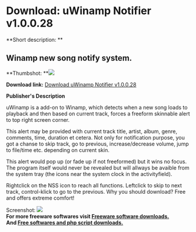 # Download: uWinamp Notifier v1.0.0.28

**Short description: **

## Winamp new song notify system.

  
**Thumbshot: **![](http://www.freewarefiles.com/screenshot/uwinampnotifier_md.gif)   
  
**Download link:** [Download uWinamp Notifier v1.0.0.28](http://freesoftwares.boysofts.com/UWinamp-Notifier-V_program_25878.html)  
  

**Publisher's Description**  
  

uWinamp is a add-on to Winamp, which detects when a new song loads to playback
and then based on current track, forces a freeform skinnable alert to top
right screen corner.

This alert may be provided with current track title, artist, album, genre,
comments, time, duration et cetera. Not only for notification purpose, you got
a chanse to skip track, go to previous, increase/decrease volume, jump to
file/time etc. depending on current skin.

This alert would pop up (or fade up if not freeformed) but it wins no focus.
The program itself would never be revealed but will allways be avaible from
the system tray (the icons near the system clock in the activityfield).

Rightclick on the NSS icon to reach all functions. Leftclick to skip to next
track, control-klick to go to the previous. Why you should download? Free and
offers extreme comfort!

  
  
Screenshot: ![](http://www.freewarefiles.com/screenshot/uwinampnotifier.gif)  
**For more freeware softwares visit [Freeware software downloads.](http://freesoftwares.boysofts.com/)**   
**And [Free softwares and php script downloads.](http://www.boysofts.com/)**

